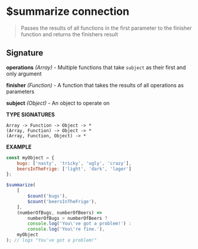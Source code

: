 # $summarize connection

> Passes the results of all functions in the first parameter to the finisher function and returns
> the finishers result

## Signature

**operations** *(Array)* - Multiple functions that take `subject` as their first and only argument

**finisher** *(Function)* - A function that takes the results of all operations as parameters

**subject** *(Object)* - An object to operate on

**TYPE SIGNATURES**
```
Array -> Function -> Object -> *
(Array, Function) -> Object -> *
(Array, Function, Object) -> *
```

**EXAMPLE**
```js
const myObject = {
	bugs: ['nasty', 'tricky', 'ugly', 'crazy'],
    beersInTheFrige: ['light', 'dark', 'lager']
};

$summarize(
    [
        $count('bugs'),
        $count('beersInTheFrige'),
    ],
    (numberOfBugs, numberOfBeers) =>
        numberOfBugs > numberOfBeers ?
        console.log('You\'ve got a problem!') :
        console.log('You\'re fine.'),
    myObject
); // logs "You've got a problem!"
```
